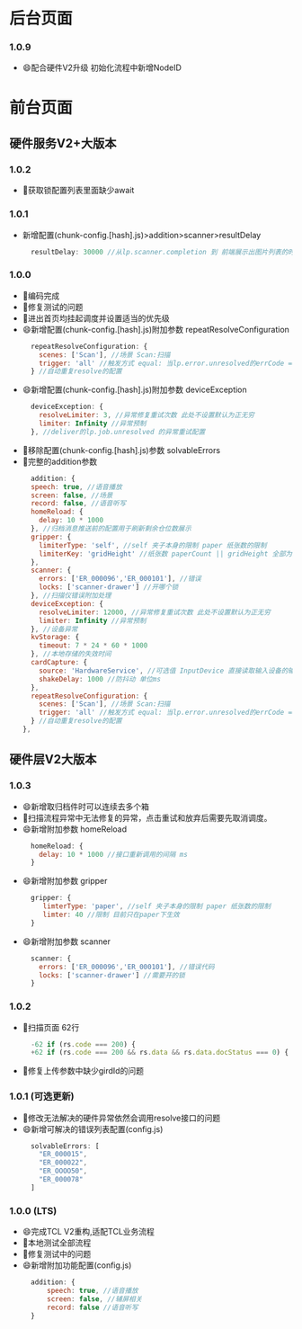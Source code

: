 # 后台页面
### 1.0.9
- 😄配合硬件V2升级 初始化流程中新增NodeID
# 前台页面
## 硬件服务V2+大版本
### 1.0.2
- 🔨获取锁配置列表里面缺少await
### 1.0.1
- 新增配置(chunk-config.[hash].js)>addition>scanner>resultDelay
  ````javascript
    resultDelay: 30000 //从lp.scanner.completion 到 前端展示出图片列表的时间(方便后期优化加钱) 单位ms 0 或 null表示直接返回
  ````
### 1.0.0
- 🐛编码完成
- 🔨修复测试的问题
- 🔨进出首页均挂起调度并设置适当的优先级
- 😄新增配置(chunk-config.[hash].js)附加参数 repeatResolveConfiguration
    ````javascript
      repeatResolveConfiguration: {
        scenes: ['Scan'], //场景 Scan:扫描
        trigger: 'all' //触发方式 equal: 当lp.error.unresolved的errCode === 要解决的问题的errCode all: 只要lp.error.unresolved就触发 空:表示不处理
      } //自动重复resolve的配置
    ````
- 😄新增配置(chunk-config.[hash].js)附加参数 deviceException
    ````javascript
      deviceException: {
        resolveLimiter: 3, //异常修复重试次数 此处不设置默认为正无穷
        limiter: Infinity //异常预制
      }, //deliver的lp.job.unresolved 的异常重试配置
    ````
- 🐛移除配置(chunk-config.[hash].js)参数 solvableErrors
- 🔨完整的addition参数
  ````javascript
    addition: {
    speech: true, //语音播放
    screen: false, //场景
    record: false, //语音听写
    homeReload: {
      delay: 10 * 1000
    }, //归档消息推送前的配置用于刷新剩余仓位数展示
    gripper: {
      limiterType: 'self', //self 夹子本身的限制 paper 纸张数的限制
      limiterKey: 'gridHeight' //纸张数 paperCount || gridHeight 全部为大于的逻辑
    },
    scanner: {
      errors: ['ER_000096','ER_000101'], //错误
      locks: ['scanner-drawer'] //开哪个锁
    }, //扫描仪错误附加处理 
    deviceException: {
      resolveLimiter: 12000, //异常修复重试次数 此处不设置默认为正无穷
      limiter: Infinity //异常预制
    }, //设备异常
    kvStorage: {
      timeout: 7 * 24 * 60 * 1000
    }, //本地存储的失效时间
    cardCapture: {
      source: 'HardwareService', //可选值 InputDevice 直接读取输入设备的输入值.HardwareService 硬件服务
      shakeDelay: 1000 //防抖动 单位ms
    },
    repeatResolveConfiguration: {
      scenes: ['Scan'], //场景 Scan:扫描
      trigger: 'all' //触发方式 equal: 当lp.error.unresolved的errCode === 要解决的问题的errCode all: 只要lp.error.unresolved就触发 空:表示不处理
    } //自动重复resolve的配置
  },
  ````
## 硬件层V2大版本
### 1.0.3
- 😄新增取归档件时可以连续去多个箱
- 🐛扫描流程异常中无法修复的异常，点击重试和放弃后需要先取消调度。
- 😄新增附加参数 homeReload
    ````javascript
      homeReload: {
        delay: 10 * 1000 //接口重新调用的间隔 ms
      }
    ````
- 😄新增附加参数 gripper
    ````javascript
      gripper: {
         limterType: 'paper', //self 夹子本身的限制 paper 纸张数的限制
         limter: 40 //限制 目前只在paper下生效
      }
    ````
- 😄新增附加参数 scanner
    ````javascript
      scanner: {
        errors: ['ER_000096','ER_000101'], //错误代码
        locks: ['scanner-drawer'] //需要开的锁
      }
    ````
### 1.0.2 
- 🐛扫描页面 62行 
  ````javascript
    -62 if (rs.code === 200) {
    +62 if (rs.code === 200 && rs.data && rs.data.docStatus === 0) {
  ````
- 🔨修复上传参数中缺少girdId的问题
### 1.0.1 (可选更新)
- 🔨修改无法解决的硬件异常依然会调用resolve接口的问题
- 😄新增可解决的错误列表配置(config.js)
  ````javascript
    solvableErrors: [
      "ER_000015",
      "ER_000022",
      "ER_OOOO50",
      "ER_000078"
    ]
  ````
### 1.0.0 (LTS)
- 😄完成TCL V2重构,适配TCL业务流程
- 🐛本地测试全部流程
- 🔨修复测试中的问题
- 😄新增附加功能配置(config.js)
  ````javascript
    addition: {
        speech: true, //语音播放
        screen: false, //辅屏相关
        record: false //语音听写
    }
  ````